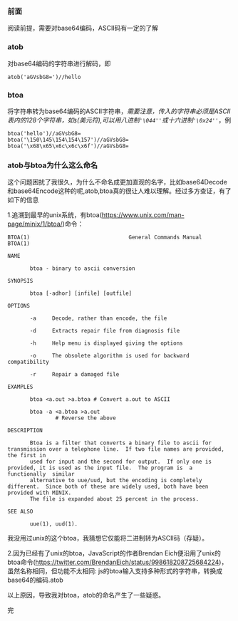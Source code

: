 ### 前面
阅读前提，需要对base64编码，ASCII码有一定的了解
### atob
对base64编码的字符串进行解码，即
```
atob('aGVsbG8=')//hello
```
### btoa
将字符串转为base64编码的ASCII字符串，*需要注意，传入的字符串必须是ASCII表内的128个字符串，如`$`(美元符),可以用八进制`'\044''`或十六进制`'\0x24''`*，例
```
btoa('hello')//aGVsbG8=
btoa('\150\145\154\154\157')//aGVsbG8=
btoa('\x68\x65\x6c\x6c\x6f')//aGVsbG8=
```
### atob与btoa为什么这么命名
这个问题困扰了我很久，为什么不命名成更加直观的名字，比如base64Decode和base64Encode这种的呢,atob,btoa真的很让人难以理解。经过多方查证，有了如下的信息

1.追溯到最早的unix系统，有btoa(https://www.unix.com/man-page/minix/1/btoa/)命令：
```
BTOA(1) 						      General Commands Manual							   BTOA(1)

NAME

       btoa - binary to ascii conversion

SYNOPSIS

       btoa [-adhor] [infile] [outfile]

OPTIONS

       -a     Decode, rather than encode, the file

       -d     Extracts repair file from diagnosis file

       -h     Help menu is displayed giving the options

       -o     The obsolete algorithm is used for backward compatibility

       -r     Repair a damaged file

EXAMPLES

       btoa <a.out >a.btoa # Convert a.out to ASCII

       btoa -a <a.btoa >a.out
			   # Reverse the above

DESCRIPTION

       Btoa is a filter that converts a binary file to ascii for transmission over a telephone line.  If two file names are provided, the first in
       used for input and the second for output.  If only one is provided, it is used as the input file.  The program is  a  functionally  similar
       alternative to uue/uud, but the encoding is completely different.  Since both of these are widely used, both have been provided with MINIX.
       The file is expanded about 25 percent in the process.

SEE ALSO

       uue(1), uud(1).
```
我没用过unix的这个btoa，我猜想它仅能将二进制转为ASCII码（存疑）。

2.因为已经有了unix的btoa，JavaScript的作者Brendan Eich便沿用了unix的btoa命令(https://twitter.com/BrendanEich/status/998618208725684224)，虽然名称相同，但功能不太相同:
js的btoa输入支持多种形式的字符串，转换成base64的编码.atob

以上原因，导致我对btoa，atob的命名产生了一些疑惑。

完


